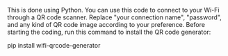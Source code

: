 This is done using Python. You can use this code to connect to your Wi-Fi through a QR code scanner. Replace "your connection name", "password", and any kind of QR code image according to your preference.
Before starting the coding, run this command to install the QR code generator:

pip install wifi-qrcode-generator
